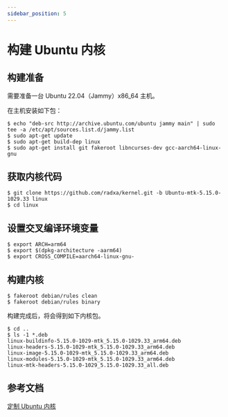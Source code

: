 ```yaml
---
sidebar_position: 5
---
```


# 构建 Ubuntu 内核

## 构建准备

需要准备一台 Ubuntu 22.04（Jammy）x86_64 主机。

在主机安装如下包：

```
$ echo "deb-src http://archive.ubuntu.com/ubuntu jammy main" | sudo tee -a /etc/apt/sources.list.d/jammy.list
$ sudo apt-get update
$ sudo apt-get build-dep linux
$ sudo apt-get install git fakeroot libncurses-dev gcc-aarch64-linux-gnu
```

## 获取内核代码

```
$ git clone https://github.com/radxa/kernel.git -b Ubuntu-mtk-5.15.0-1029.33 linux
$ cd linux
```

## 设置交叉编译环境变量

```
$ export ARCH=arm64
$ export $(dpkg-architecture -aarm64)
$ export CROSS_COMPILE=aarch64-linux-gnu-
```

## 构建内核

```
$ fakeroot debian/rules clean
$ fakeroot debian/rules binary
```

构建完成后，将会得到如下内核包。

```
$ cd ..
$ ls -1 *.deb
linux-buildinfo-5.15.0-1029-mtk_5.15.0-1029.33_arm64.deb
linux-headers-5.15.0-1029-mtk_5.15.0-1029.33_arm64.deb
linux-image-5.15.0-1029-mtk_5.15.0-1029.33_arm64.deb
linux-modules-5.15.0-1029-mtk_5.15.0-1029.33_arm64.deb
linux-mtk-headers-5.15.0-1029_5.15.0-1029.33_all.deb
```

## 参考文档

[定制 Ubuntu 内核](https://mediatek.gitlab.io/genio/doc/ubuntu/customization/customize-kernel.html)
